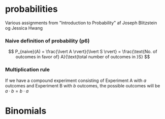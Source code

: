 # probabilities
Various assignments from "Introduction to Probability" af Joseph Blitzstein og Jessica Hwang

### Naive definition of probability (p6)
$$
P_{naive}(A) = \frac{\lvert A \rvert}{\lvert S \rvert} = \frac{\text{No. of outcomes in favor of} A}{\text{total number of outcomes in }S}
$$

### Multiplication rule
If we have a compound experiment consisting of Experiment A with $a$ outcomes and Experiment B with $b$ outcomes, the possible outcomes will be $a \cdot b = b \cdot a$ 

# Binomials

